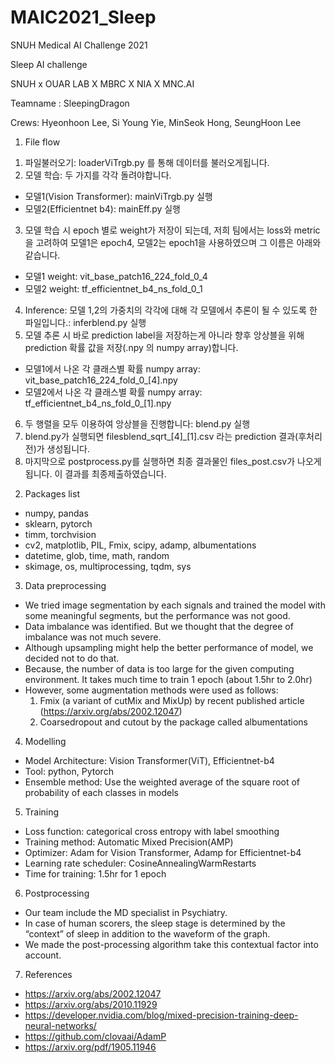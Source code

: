 # MAIC2021_Sleep

SNUH Medical AI Challenge 2021

Sleep AI challenge

SNUH x OUAR LAB X MBRC X NIA X MNC.AI

Teamname : SleepingDragon 

Crews: Hyeonhoon Lee, Si Young Yie, MinSeok Hong, SeungHoon Lee


1. File flow
  
1) 파일불러오기: loaderViTrgb.py 를 통해 데이터를 불러오게됩니다.
2) 모델 학습: 두 가지를 각각 돌려야합니다.
  - 모델1(Vision Transformer): mainViTrgb.py 실행
  - 모델2(Efficientnet b4): mainEff.py 실행
3) 모델 학습 시 epoch 별로 weight가 저장이 되는데, 저희 팀에서는 loss와 metric을 고려하여 모델1은 epoch4, 모델2는 epoch1을 사용하였으며 그 이름은 아래와 같습니다.
  - 모델1 weight: vit_base_patch16_224_fold_0_4
  - 모델2 weight: tf_efficientnet_b4_ns_fold_0_1
4) Inference: 모델 1,2의 가중치의 각각에 대해 각 모델에서 추론이 될 수 있도록 한 파일입니다.: inferblend.py 실행
5) 모델 추론 시 바로 prediction label을 저장하는게 아니라 향후 앙상블을 위해 prediction 확률 값을 저장(.npy 의 numpy array)합니다.
  - 모델1에서 나온 각 클래스별 확률 numpy array: vit_base_patch16_224_fold_0_[4].npy
  - 모델2에서 나온 각 클래스별 확률 numpy array: tf_efficientnet_b4_ns_fold_0_[1].npy
6) 두 행렬을 모두 이용하여 앙상블을 진행합니다: blend.py 실행
7) blend.py가 실행되면 filesblend_sqrt_[4]_[1].csv 라는 prediction 결과(후처리 전)가 생성됩니다.
8) 마지막으로 postprocess.py를 실행하면 최종 결과물인 files_post.csv가 나오게됩니다. 이 결과를 최종제출하였습니다.



2. Packages list

- numpy, pandas 
- sklearn, pytorch
- timm, torchvision
- cv2, matplotlib, PIL, Fmix, scipy, adamp, albumentations
- datetime, glob, time, math,  random 
- skimage, os, multiprocessing, tqdm, sys

3. Data preprocessing
- We tried image segmentation by each signals and trained the model with some meaningful segments,
  but the performance was not good. 
- Data imbalance was identified. But we thought that the degree of imbalance was not much severe. 
- Although upsampling might help the better performance of model, we decided not to do that.
- Because, the number of data is too large for the given computing environment. It takes much time to train 1 epoch (about 1.5hr to 2.0hr)
- However, some augmentation methods were used as follows: 
    1) Fmix (a variant of cutMix and MixUp) by recent published article (https://arxiv.org/abs/2002.12047)
    2) Coarsedropout and cutout by the package called albumentations

 
4. Modelling

- Model Architecture: Vision Transformer(ViT), Efficientnet-b4
- Tool: python, Pytorch
- Ensemble method: Use the weighted average of the square root of probability of each classes in models

5. Training
- Loss function: categorical cross entropy with label smoothing
- Training method: Automatic Mixed Precision(AMP)
- Optimizer: Adam for Vision Transformer, Adamp for Efficientnet-b4 
- Learning rate scheduler: CosineAnnealingWarmRestarts 
- Time for training: 1.5hr for 1 epoch

6. Postprocessing
- Our team include the MD specialist in Psychiatry. 
- In case of human scorers, the sleep stage is determined by the “context” of sleep in addition to the waveform of the graph.
- We made the post-processing algorithm take this contextual factor into account.

7. References
- https://arxiv.org/abs/2002.12047 
- https://arxiv.org/abs/2010.11929 
- https://developer.nvidia.com/blog/mixed-precision-training-deep-neural-networks/ 
- https://github.com/clovaai/AdamP 
- https://arxiv.org/pdf/1905.11946
